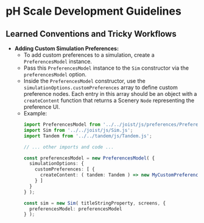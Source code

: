 # pH Scale Development Guidelines

## Learned Conventions and Tricky Workflows

*   **Adding Custom Simulation Preferences:**
    *   To add custom preferences to a simulation, create a `PreferencesModel` instance.
    *   Pass this `PreferencesModel` instance to the `Sim` constructor via the `preferencesModel` option.
    *   Inside the `PreferencesModel` constructor, use the `simulationOptions.customPreferences` array to define custom preference nodes. Each entry in this array should be an object with a `createContent` function that returns a Scenery `Node` representing the preference UI.
    *   Example:
        ```typescript
        import PreferencesModel from '../../joist/js/preferences/PreferencesModel.js';
        import Sim from '../../joist/js/Sim.js';
        import Tandem from '../../tandem/js/Tandem.js';

        // ... other imports and code ...

        const preferencesModel = new PreferencesModel( {
          simulationOptions: {
            customPreferences: [ {
              createContent: ( tandem: Tandem ) => new MyCustomPreferencesNode( tandem.createTandem( 'myCustomPreferences' ) )
            } ]
          }
        } );

        const sim = new Sim( titleStringProperty, screens, {
          preferencesModel: preferencesModel
        } );
        ```